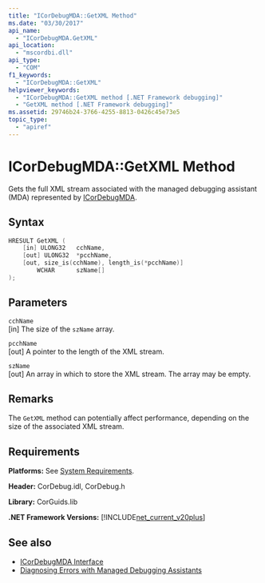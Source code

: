 ```yaml
---
title: "ICorDebugMDA::GetXML Method"
ms.date: "03/30/2017"
api_name: 
  - "ICorDebugMDA.GetXML"
api_location: 
  - "mscordbi.dll"
api_type: 
  - "COM"
f1_keywords: 
  - "ICorDebugMDA::GetXML"
helpviewer_keywords: 
  - "ICorDebugMDA::GetXML method [.NET Framework debugging]"
  - "GetXML method [.NET Framework debugging]"
ms.assetid: 29746b24-3766-4255-8813-0426c45e73e5
topic_type: 
  - "apiref"
---
```

# ICorDebugMDA::GetXML Method
Gets the full XML stream associated with the managed debugging assistant (MDA) represented by [ICorDebugMDA](icordebugmda-interface.md).  
  
## Syntax  
  
```cpp  
HRESULT GetXML (  
    [in] ULONG32   cchName,  
    [out] ULONG32  *pcchName,  
    [out, size_is(cchName), length_is(*pcchName)]  
        WCHAR      szName[]  
);  
```  
  
## Parameters  
 `cchName`  
 [in] The size of the `szName` array.  
  
 `pcchName`  
 [out] A pointer to the length of the XML stream.  
  
 `szName`  
 [out] An array in which to store the XML stream. The array may be empty.  
  
## Remarks  
 The `GetXML` method can potentially affect performance, depending on the size of the associated XML stream.  
  
## Requirements  
 **Platforms:** See [System Requirements](../../get-started/system-requirements.md).  
  
 **Header:** CorDebug.idl, CorDebug.h  
  
 **Library:** CorGuids.lib  
  
 **.NET Framework Versions:** [!INCLUDE[net_current_v20plus](../../../../includes/net-current-v20plus-md.md)]  
  
## See also

- [ICorDebugMDA Interface](icordebugmda-interface.md)
- [Diagnosing Errors with Managed Debugging Assistants](../../debug-trace-profile/diagnosing-errors-with-managed-debugging-assistants.md)
